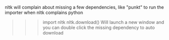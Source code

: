 nltk will complain about missing a few dependencies, like "punkt"
to run the importer when nltk complains
python
>>> import nltk
>>> nltk.download()
Will launch a new window and you can double click the missing dependency to auto download